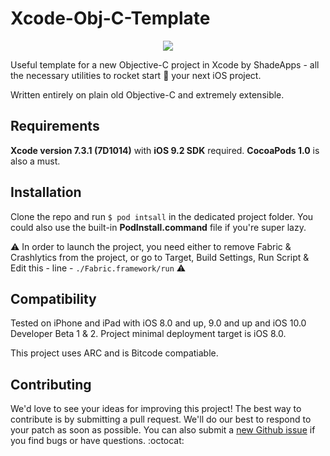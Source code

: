 # Xcode-Obj-C-Template

<p align="center">
<a href="http://www.shadeapps.com">
  <img src ="https://cloud.githubusercontent.com/assets/2706049/16354268/11bc80b8-3a9f-11e6-88c3-409af72416be.jpg"/>
</a>
</p>

Useful template for a new Objective-C project in Xcode by ShadeApps - all the necessary utilities to rocket start 🚀 your next iOS project.

Written entirely on plain old Objective-C and extremely extensible.

## Requirements

**Xcode version 7.3.1 (7D1014)** with **iOS 9.2 SDK** required.
**CocoaPods 1.0** is also a must.

## Installation

Clone the repo and run ```$ pod intsall``` in the dedicated project folder.
You could also use the built-in **PodInstall.command** file if you're super lazy.

⚠️ In order to launch the project, you need either to remove Fabric & Crashlytics from the project, or go to Target, Build Settings, Run Script & Edit this - line - ```./Fabric.framework/run``` ⚠️ 

## Compatibility

Tested on iPhone and iPad with iOS 8.0 and up, 9.0 and up and iOS 10.0 Developer Beta 1 & 2. Project minimal deployment target is iOS 8.0.

This project uses ARC and is Bitcode compatiable.

## Contributing

We'd love to see your ideas for improving this project! The best way to contribute is by submitting a pull request. We'll do our best to respond to your patch as soon as possible. You can also submit a [new Github issue](https://github.com/ShadeApps/camera-app-template/issues/new) if you find bugs or have questions. :octocat:
